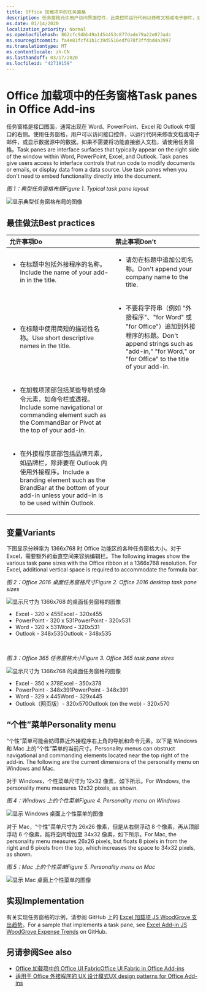 ```yaml
---
title: Office 加载项中的任务窗格
description: 任务窗格允许用户访问界面控件，此类控件运行代码以修改文档或电子邮件，或显示数据源中的数据。
ms.date: 01/14/2020
localization_priority: Normal
ms.openlocfilehash: 862cfc94bb49a1454453c877dade79a22e073adc
ms.sourcegitcommit: fa4e81fcf41b1c39d5516edf078f3ffdbd4a3997
ms.translationtype: MT
ms.contentlocale: zh-CN
ms.lasthandoff: 03/17/2020
ms.locfileid: "42719159"
---
```

# <a name="task-panes-in-office-add-ins"></a><span data-ttu-id="f9c61-103">Office 加载项中的任务窗格</span><span class="sxs-lookup"><span data-stu-id="f9c61-103">Task panes in Office Add-ins</span></span>
 
<span data-ttu-id="f9c61-p101">任务窗格是接口图面，通常出现在 Word、PowerPoint、Excel 和 Outlook 中窗口的右侧。使用任务窗格，用户可以访问接口控件，以运行代码来修改文档或电子邮件，或显示数据源中的数据。如果不需要将功能直接嵌入文档，请使用任务窗格。</span><span class="sxs-lookup"><span data-stu-id="f9c61-p101">Task panes are interface surfaces that typically appear on the right side of the window within Word, PowerPoint, Excel, and Outlook. Task panes give users access to interface controls that run code to modify documents or emails, or display data from a data source. Use task panes when you don't need to embed functionality directly into the document.</span></span>

<span data-ttu-id="f9c61-107">*图 1：典型任务窗格布局*</span><span class="sxs-lookup"><span data-stu-id="f9c61-107">*Figure 1. Typical task pane layout*</span></span>

![显示典型任务窗格布局的图像](../images/overview-with-app-task-pane.png)

## <a name="best-practices"></a><span data-ttu-id="f9c61-109">最佳做法</span><span class="sxs-lookup"><span data-stu-id="f9c61-109">Best practices</span></span>

|<span data-ttu-id="f9c61-110">**允许事项**</span><span class="sxs-lookup"><span data-stu-id="f9c61-110">**Do**</span></span>|<span data-ttu-id="f9c61-111">**禁止事项**</span><span class="sxs-lookup"><span data-stu-id="f9c61-111">**Don't**</span></span>|
|:-----|:--------|
|<ul><li><span data-ttu-id="f9c61-112">在标题中包括外接程序的名称。</span><span class="sxs-lookup"><span data-stu-id="f9c61-112">Include the name of your add-in in the title.</span></span></li></ul>|<ul><li><span data-ttu-id="f9c61-113">请勿在标题中追加公司名称。</span><span class="sxs-lookup"><span data-stu-id="f9c61-113">Don't append your company name to the title.</span></span></li></ul>|
|<ul><li><span data-ttu-id="f9c61-114">在标题中使用简短的描述性名称。</span><span class="sxs-lookup"><span data-stu-id="f9c61-114">Use short descriptive names in the title.</span></span></li></ul>|<ul><li><span data-ttu-id="f9c61-115">不要将字符串（例如 "外接程序"、"for Word" 或 "for Office"）追加到外接程序的标题。</span><span class="sxs-lookup"><span data-stu-id="f9c61-115">Don't append strings such as "add-in," "for Word," or "for Office" to the title of your add-in.</span></span></li></ul>|
|<ul><li><span data-ttu-id="f9c61-116">在加载项顶部包括某些导航或命令元素，如命令栏或透视。</span><span class="sxs-lookup"><span data-stu-id="f9c61-116">Include some navigational or commanding element such as the CommandBar or Pivot at the top of your add-in.</span></span></li></ul>||
|<ul><li><span data-ttu-id="f9c61-117">在外接程序底部包括品牌元素，如品牌栏，除非要在 Outlook 内使用外接程序。</span><span class="sxs-lookup"><span data-stu-id="f9c61-117">Include a branding element such as the BrandBar at the bottom of your add-in unless your add-in is to be used within Outlook.</span></span></li></ul>||


## <a name="variants"></a><span data-ttu-id="f9c61-118">变量</span><span class="sxs-lookup"><span data-stu-id="f9c61-118">Variants</span></span>

<span data-ttu-id="f9c61-p102">下图显示分辨率为 1366x768 时 Office 功能区的各种任务窗格大小。对于 Excel，需要额外的垂直空间来容纳编辑栏。</span><span class="sxs-lookup"><span data-stu-id="f9c61-p102">The following images show the various task pane sizes with the Office ribbon at a 1366x768 resolution. For Excel, additional vertical space is required to accommodate the formula bar.</span></span>  

<span data-ttu-id="f9c61-121">*图 2：Office 2016 桌面任务窗格尺寸*</span><span class="sxs-lookup"><span data-stu-id="f9c61-121">*Figure 2. Office 2016 desktop task pane sizes*</span></span>

![显示尺寸为 1366x768 的桌面任务窗格的图像](../images/office-2016-taskpane-sizes.png)

- <span data-ttu-id="f9c61-123">Excel - 320 x 455</span><span class="sxs-lookup"><span data-stu-id="f9c61-123">Excel - 320x455</span></span>
- <span data-ttu-id="f9c61-124">PowerPoint - 320 x 531</span><span class="sxs-lookup"><span data-stu-id="f9c61-124">PowerPoint - 320x531</span></span>
- <span data-ttu-id="f9c61-125">Word - 320 x 531</span><span class="sxs-lookup"><span data-stu-id="f9c61-125">Word - 320x531</span></span>
- <span data-ttu-id="f9c61-126">Outlook - 348x535</span><span class="sxs-lookup"><span data-stu-id="f9c61-126">Outlook - 348x535</span></span>

<br/>

<span data-ttu-id="f9c61-127">*图 3：Office 365 任务窗格大小*</span><span class="sxs-lookup"><span data-stu-id="f9c61-127">*Figure 3. Office 365 task pane sizes*</span></span>

![显示尺寸为 1366x768 的桌面任务窗格的图像](../images/office-365-taskpane-sizes.png)

- <span data-ttu-id="f9c61-129">Excel - 350 x 378</span><span class="sxs-lookup"><span data-stu-id="f9c61-129">Excel - 350x378</span></span>
- <span data-ttu-id="f9c61-130">PowerPoint - 348x391</span><span class="sxs-lookup"><span data-stu-id="f9c61-130">PowerPoint - 348x391</span></span>
- <span data-ttu-id="f9c61-131">Word - 329 x 445</span><span class="sxs-lookup"><span data-stu-id="f9c61-131">Word - 329x445</span></span>
- <span data-ttu-id="f9c61-132">Outlook（网页版）- 320x570</span><span class="sxs-lookup"><span data-stu-id="f9c61-132">Outlook (on the web) - 320x570</span></span>

## <a name="personality-menu"></a><span data-ttu-id="f9c61-133">“个性”菜单</span><span class="sxs-lookup"><span data-stu-id="f9c61-133">Personality menu</span></span>

<span data-ttu-id="f9c61-p103">“个性”菜单可能会妨碍靠近外接程序右上角的导航和命令元素。以下是 Windows 和 Mac 上的“个性”菜单的当前尺寸。</span><span class="sxs-lookup"><span data-stu-id="f9c61-p103">Personality menus can obstruct navigational and commanding elements located near the top right of the add-in. The following are the current dimensions of the personality menu on Windows and Mac.</span></span>

<span data-ttu-id="f9c61-136">对于 Windows，个性菜单尺寸为 12x32 像素，如下所示。</span><span class="sxs-lookup"><span data-stu-id="f9c61-136">For Windows, the personality menu measures 12x32 pixels, as shown.</span></span>

<span data-ttu-id="f9c61-137">*图 4：Windows 上的个性菜单*</span><span class="sxs-lookup"><span data-stu-id="f9c61-137">*Figure 4. Personality menu on Windows*</span></span>

![显示 Windows 桌面上个性菜单的图像](../images/personality-menu-win.png)

<span data-ttu-id="f9c61-139">对于 Mac，“个性”菜单尺寸为 26x26 像素，但是从右侧浮动 8 个像素，再从顶部浮动 6 个像素，能将空间增加至 34x32 像素，如下所示。</span><span class="sxs-lookup"><span data-stu-id="f9c61-139">For Mac, the personality menu measures 26x26 pixels, but floats 8 pixels in from the right and 6 pixels from the top, which increases the space to 34x32 pixels, as shown.</span></span>

<span data-ttu-id="f9c61-140">*图 5：Mac 上的个性菜单*</span><span class="sxs-lookup"><span data-stu-id="f9c61-140">*Figure 5. Personality menu on Mac*</span></span>

![显示 Mac 桌面上个性菜单的图像](../images/personality-menu-mac.png)

## <a name="implementation"></a><span data-ttu-id="f9c61-142">实现</span><span class="sxs-lookup"><span data-stu-id="f9c61-142">Implementation</span></span>

<span data-ttu-id="f9c61-143">有关实现任务窗格的示例，请参阅 GitHub 上的 [Excel 加载项 JS WoodGrove 支出趋势](https://github.com/OfficeDev/Excel-Add-in-WoodGrove-Expense-Trends)。</span><span class="sxs-lookup"><span data-stu-id="f9c61-143">For a sample that implements a task pane, see [Excel Add-in JS WoodGrove Expense Trends](https://github.com/OfficeDev/Excel-Add-in-WoodGrove-Expense-Trends) on GitHub.</span></span> 


## <a name="see-also"></a><span data-ttu-id="f9c61-144">另请参阅</span><span class="sxs-lookup"><span data-stu-id="f9c61-144">See also</span></span>

- [<span data-ttu-id="f9c61-145">Office 加载项中的 Office UI Fabric</span><span class="sxs-lookup"><span data-stu-id="f9c61-145">Office UI Fabric in Office Add-ins</span></span>](office-ui-fabric.md) 
- [<span data-ttu-id="f9c61-146">适用于 Office 外接程序的 UX 设计模式</span><span class="sxs-lookup"><span data-stu-id="f9c61-146">UX design patterns for Office Add-ins</span></span>](../design/ux-design-pattern-templates.md)


